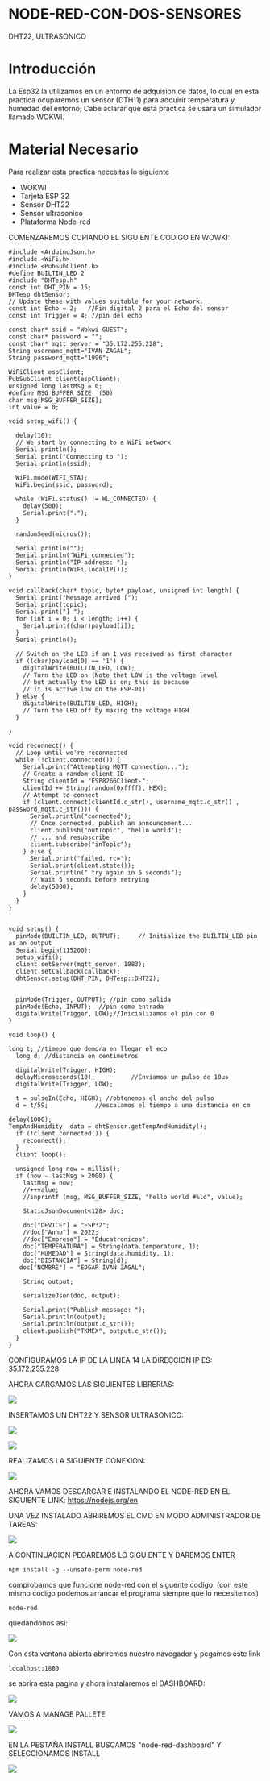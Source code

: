 # NODE-RED-CON-DOS-SENSORES
DHT22, ULTRASONICO

# Introducción

La Esp32 la utilizamos en un entorno de adquision de datos, lo cual en esta practica ocuparemos un sensor (DTH11) para adquirir temperatura y humedad del entorno; Cabe aclarar que esta practica se usara un simulador llamado WOKWI.

# Material Necesario

Para realizar esta practica necesitas lo siguiente

- WOKWI
- Tarjeta ESP 32
- Sensor DHT22
- Sensor ultrasonico
- Plataforma Node-red

COMENZAREMOS COPIANDO EL SIGUIENTE CODIGO EN WOWKI:

```
#include <ArduinoJson.h>
#include <WiFi.h>
#include <PubSubClient.h>
#define BUILTIN_LED 2
#include "DHTesp.h"
const int DHT_PIN = 15;
DHTesp dhtSensor;
// Update these with values suitable for your network.
const int Echo = 2;   //Pin digital 2 para el Echo del sensor
const int Trigger = 4; //pin del echo

const char* ssid = "Wokwi-GUEST";
const char* password = "";
const char* mqtt_server = "35.172.255.228";
String username_mqtt="IVAN ZAGAL";
String password_mqtt="1996";

WiFiClient espClient;
PubSubClient client(espClient);
unsigned long lastMsg = 0;
#define MSG_BUFFER_SIZE  (50)
char msg[MSG_BUFFER_SIZE];
int value = 0;

void setup_wifi() {

  delay(10);
  // We start by connecting to a WiFi network
  Serial.println();
  Serial.print("Connecting to ");
  Serial.println(ssid);

  WiFi.mode(WIFI_STA);
  WiFi.begin(ssid, password);

  while (WiFi.status() != WL_CONNECTED) {
    delay(500);
    Serial.print(".");
  }

  randomSeed(micros());

  Serial.println("");
  Serial.println("WiFi connected");
  Serial.println("IP address: ");
  Serial.println(WiFi.localIP());
}

void callback(char* topic, byte* payload, unsigned int length) {
  Serial.print("Message arrived [");
  Serial.print(topic);
  Serial.print("] ");
  for (int i = 0; i < length; i++) {
    Serial.print((char)payload[i]);
  }
  Serial.println();

  // Switch on the LED if an 1 was received as first character
  if ((char)payload[0] == '1') {
    digitalWrite(BUILTIN_LED, LOW);   
    // Turn the LED on (Note that LOW is the voltage level
    // but actually the LED is on; this is because
    // it is active low on the ESP-01)
  } else {
    digitalWrite(BUILTIN_LED, HIGH);  
    // Turn the LED off by making the voltage HIGH
  }

}

void reconnect() {
  // Loop until we're reconnected
  while (!client.connected()) {
    Serial.print("Attempting MQTT connection...");
    // Create a random client ID
    String clientId = "ESP8266Client-";
    clientId += String(random(0xffff), HEX);
    // Attempt to connect
    if (client.connect(clientId.c_str(), username_mqtt.c_str() , password_mqtt.c_str())) {
      Serial.println("connected");
      // Once connected, publish an announcement...
      client.publish("outTopic", "hello world");
      // ... and resubscribe
      client.subscribe("inTopic");
    } else {
      Serial.print("failed, rc=");
      Serial.print(client.state());
      Serial.println(" try again in 5 seconds");
      // Wait 5 seconds before retrying
      delay(5000);
    }
  }
}


void setup() {
  pinMode(BUILTIN_LED, OUTPUT);     // Initialize the BUILTIN_LED pin as an output
  Serial.begin(115200);
  setup_wifi();
  client.setServer(mqtt_server, 1883);
  client.setCallback(callback);
  dhtSensor.setup(DHT_PIN, DHTesp::DHT22);

  
  pinMode(Trigger, OUTPUT); //pin como salida
  pinMode(Echo, INPUT);  //pin como entrada
  digitalWrite(Trigger, LOW);//Inicializamos el pin con 0
}

void loop() {

long t; //timepo que demora en llegar el eco
  long d; //distancia en centimetros

  digitalWrite(Trigger, HIGH);
  delayMicroseconds(10);          //Enviamos un pulso de 10us
  digitalWrite(Trigger, LOW);
  
  t = pulseIn(Echo, HIGH); //obtenemos el ancho del pulso
  d = t/59;             //escalamos el tiempo a una distancia en cm

delay(1000);
TempAndHumidity  data = dhtSensor.getTempAndHumidity();
  if (!client.connected()) {
    reconnect();
  }
  client.loop();

  unsigned long now = millis();
  if (now - lastMsg > 2000) {
    lastMsg = now;
    //++value;
    //snprintf (msg, MSG_BUFFER_SIZE, "hello world #%ld", value);

    StaticJsonDocument<128> doc;

    doc["DEVICE"] = "ESP32";
    //doc["Anho"] = 2022;
    //doc["Empresa"] = "Educatronicos";
    doc["TEMPERATURA"] = String(data.temperature, 1);
    doc["HUMEDAD"] = String(data.humidity, 1);
    doc["DISTANCIA"] = String(d);
   doc["NOMBRE"] = "EDGAR IVAN ZAGAL";

    String output;
    
    serializeJson(doc, output);

    Serial.print("Publish message: ");
    Serial.println(output);
    Serial.println(output.c_str());
    client.publish("TKMEX", output.c_str());
  }
}

 ```

CONFIGURAMOS LA IP DE LA LINEA 14 LA DIRECCION IP ES: 35.172.255.228


AHORA CARGAMOS LAS SIGUIENTES LIBRERIAS:

![](https://github.com/IVANZAGAL996/NODE-RED-CON-DOS-SENSORES/blob/main/LIBRERIAS.PNG)

INSERTAMOS UN DHT22 Y SENSOR ULTRASONICO:

![](https://github.com/IVANZAGAL996/NODE-RED-CON-DOS-SENSORES/blob/main/DHT22.PNG
)

![](https://github.com/IVANZAGAL996/NODE-RED-CON-DOS-SENSORES/blob/main/ULTRASONICO.PNG)

REALIZAMOS LA SIGUIENTE CONEXION:

![](https://github.com/IVANZAGAL996/NODE-RED-CON-DOS-SENSORES/blob/main/CONEXION.PNG)

 AHORA VAMOS DESCARGAR E INSTALANDO EL NODE-RED EN EL SIGUIENTE LINK:
 https://nodejs.org/en

 UNA VEZ INSTALADO ABRIREMOS EL CMD EN MODO ADMINISTRADOR DE TAREAS:

![](https://github.com/IVANZAGAL996/NODE-RED-CON-DOS-SENSORES/blob/main/CMD%20ADMIN.png)

A CONTINUACION PEGAREMOS LO SIGUIENTE Y DAREMOS ENTER

 ```
npm install -g --unsafe-perm node-red
 ```
comprobamos que funcione node-red con el siguente codigo: (con este mismo codigo podemos arrancar el programa siempre que lo necesitemos)

 ```
node-red
 ```
quedandonos asi:

![](https://github.com/IVANZAGAL996/NODE-RED-CON-DOS-SENSORES/blob/main/CMD%20NODERED.PNG)

Con esta ventana abierta abriremos nuestro navegador y pegamos este link

 ```
localhost:1880
 ```
se abrira esta pagina y ahora instalaremos el DASHBOARD:

![](https://github.com/IVANZAGAL996/NODE-RED-CON-DOS-SENSORES/blob/main/INSTALACION%20DE%20DASHBOARD.PNG)

VAMOS A MANAGE PALLETE

![](https://github.com/IVANZAGAL996/NODE-RED-CON-DOS-SENSORES/blob/main/MANAGE%20PALLETE.PNG
)

EN LA PESTAÑA INSTALL BUSCAMOS "node-red-dashboard" Y SELECCIONAMOS INSTALL

![](https://github.com/IVANZAGAL996/NODE-RED-CON-DOS-SENSORES/blob/main/INSTALACION%20FIN%20DSAHBOARD.PNG)



